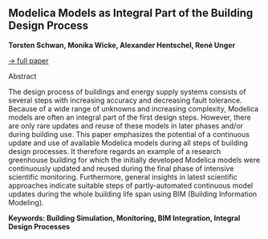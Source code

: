 ## Modelica Models as Integral Part of the Building Design Process

**Torsten Schwan, Monika Wicke, Alexander Hentschel, René Unger**

[&#8594; full paper](../proceedings/papers/Modelica2021session5A_paper4.pdf)

Abstract

The design process of buildings and energy supply
systems consists of several steps with increasing accuracy
and decreasing fault tolerance. Because of a wide range of
unknowns and increasing complexity, Modelica models
are often an integral part of the first design steps.
However, there are only rare updates and reuse of these
models in later phases and/or during building use.
This paper emphasizes the potential of a continuous
update and use of available Modelica models during all
steps of building design processes. It therefore regards an
example of a research greenhouse building for which the
initially developed Modelica models were continuously
updated and reused during the final phase of intensive
scientific monitoring. Furthermore, general insights in
latest scientific approaches indicate suitable steps of
partly-automated continuous model updates during the
whole building life span using BIM (Building Information
Modeling).

**Keywords: Building Simulation, Monitoring, BIM Integration, Integral Design Processes**
